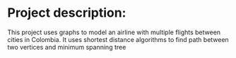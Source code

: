 # Project description:
This project uses graphs to model an airline with multiple flights between cities in Colombia. It uses shortest distance algorithms to find path between two vertices and minimum spanning tree
